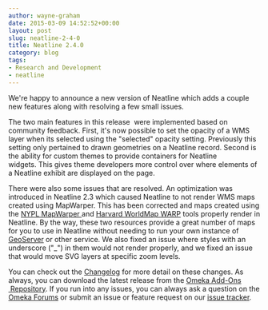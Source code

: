 ```yaml
---
author: wayne-graham
date: 2015-03-09 14:52:52+00:00
layout: post
slug: neatline-2-4-0
title: Neatline 2.4.0
category: blog
tags:
- Research and Development
- neatline
---
```


We're happy to announce a new version of Neatline which adds a couple new features along with resolving a few small issues.

The two main features in this release  were implemented based on community feedback. First, it's now possible to set the opacity of a WMS layer when its selected using the "selected" opacity setting. Previously this setting only pertained to drawn geometries on a Neatline record. Second is the ability for custom themes to provide containers for Neatline widgets. This gives theme developers more control over where elements of a Neatline exhibit are displayed on the page.

There were also some issues that are resolved. An optimization was introduced in Neatline 2.3 which caused Neatline to not render WMS maps created using MapWarper. This has been corrected and maps created using the [NYPL MapWarper ](http://maps.nypl.org/warper/)and [Harvard WorldMap WARP](http://warp.worldmap.harvard.edu/) tools properly render in Neatline. By the way, these two resources provide a great number of maps for you to use in Neatline without needing to run your own instance of [GeoServer](http://geoserver.org/) or other service. We also fixed an issue where styles with an underscore ("_") in them would not render properly, and we fixed an issue that would move SVG layers at specific zoom levels.

You can check out the [Changelog](https://github.com/scholarslab/Neatline/blob/master/CHANGELOG.md) for more detail on these changes. As always, you can download the latest release from the [Omeka Add-Ons  Repository](http://omeka.org/add-ons/plugins/neatline/). If you run into any issues, you can always ask a question on the [Omeka Forums](http://omeka.org/forums/) or submit an issue or feature request on our [issue tracker](https://github.com/scholarslab/Neatline/issues).
